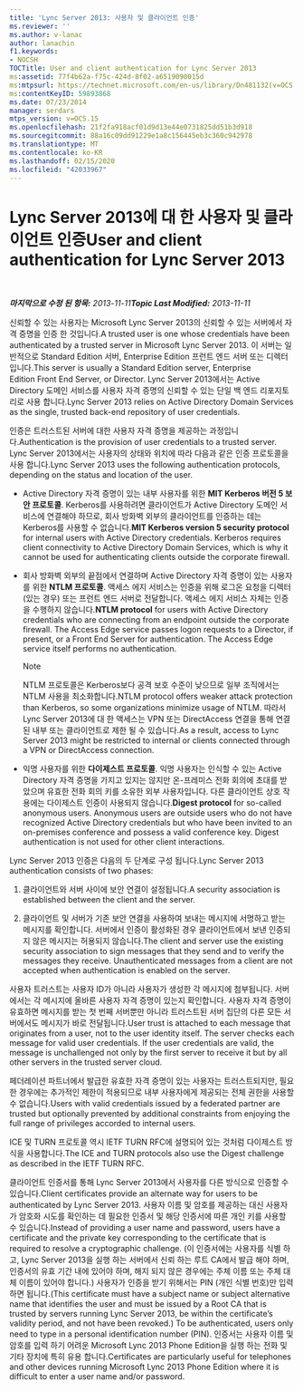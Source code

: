 ```yaml
---
title: 'Lync Server 2013: 사용자 및 클라이언트 인증'
ms.reviewer: ''
ms.author: v-lanac
author: lanachin
f1.keywords:
- NOCSH
TOCTitle: User and client authentication for Lync Server 2013
ms:assetid: 77f4b62a-f75c-424d-8f02-a6519090015d
ms:mtpsurl: https://technet.microsoft.com/en-us/library/Dn481132(v=OCS.15)
ms:contentKeyID: 59893868
ms.date: 07/23/2014
manager: serdars
mtps_version: v=OCS.15
ms.openlocfilehash: 21f2fa918acf01d9d13e44e0731825dd51b3d918
ms.sourcegitcommit: 88a16c09dd91229e1a8c156445eb3c360c942978
ms.translationtype: MT
ms.contentlocale: ko-KR
ms.lasthandoff: 02/15/2020
ms.locfileid: "42033967"
---
```

<div data-xmlns="http://www.w3.org/1999/xhtml">

<div class="topic" data-xmlns="http://www.w3.org/1999/xhtml" data-msxsl="urn:schemas-microsoft-com:xslt" data-cs="http://msdn.microsoft.com/">

<div data-asp="http://msdn2.microsoft.com/asp">

# <a name="user-and-client-authentication-for-lync-server-2013"></a><span data-ttu-id="8f8cc-102">Lync Server 2013에 대 한 사용자 및 클라이언트 인증</span><span class="sxs-lookup"><span data-stu-id="8f8cc-102">User and client authentication for Lync Server 2013</span></span>

</div>

<div id="mainSection">

<div id="mainBody">

<span> </span>

<span data-ttu-id="8f8cc-103">_**마지막으로 수정 된 항목:** 2013-11-11_</span><span class="sxs-lookup"><span data-stu-id="8f8cc-103">_**Topic Last Modified:** 2013-11-11_</span></span>

<span data-ttu-id="8f8cc-104">신뢰할 수 있는 사용자는 Microsoft Lync Server 2013의 신뢰할 수 있는 서버에서 자격 증명을 인증 한 것입니다.</span><span class="sxs-lookup"><span data-stu-id="8f8cc-104">A trusted user is one whose credentials have been authenticated by a trusted server in Microsoft Lync Server 2013.</span></span> <span data-ttu-id="8f8cc-105">이 서버는 일반적으로 Standard Edition 서버, Enterprise Edition 프런트 엔드 서버 또는 디렉터입니다.</span><span class="sxs-lookup"><span data-stu-id="8f8cc-105">This server is usually a Standard Edition server, Enterprise Edition Front End Server, or Director.</span></span> <span data-ttu-id="8f8cc-106">Lync Server 2013에서는 Active Directory 도메인 서비스를 사용자 자격 증명의 신뢰할 수 있는 단일 백 엔드 리포지토리로 사용 합니다.</span><span class="sxs-lookup"><span data-stu-id="8f8cc-106">Lync Server 2013 relies on Active Directory Domain Services as the single, trusted back-end repository of user credentials.</span></span>

<span data-ttu-id="8f8cc-107">인증은 트러스트된 서버에 대한 사용자 자격 증명을 제공하는 과정입니다.</span><span class="sxs-lookup"><span data-stu-id="8f8cc-107">Authentication is the provision of user credentials to a trusted server.</span></span> <span data-ttu-id="8f8cc-108">Lync Server 2013에서는 사용자의 상태와 위치에 따라 다음과 같은 인증 프로토콜을 사용 합니다.</span><span class="sxs-lookup"><span data-stu-id="8f8cc-108">Lync Server 2013 uses the following authentication protocols, depending on the status and location of the user.</span></span>

  - <span data-ttu-id="8f8cc-p103">Active Directory 자격 증명이 있는 내부 사용자를 위한 **MIT Kerberos 버전 5 보안 프로토콜**. Kerberos를 사용하려면 클라이언트가 Active Directory 도메인 서비스에 연결해야 하므로, 회사 방화벽 외부의 클라이언트를 인증하는 데는 Kerberos를 사용할 수 없습니다.</span><span class="sxs-lookup"><span data-stu-id="8f8cc-p103">**MIT Kerberos version 5 security protocol** for internal users with Active Directory credentials. Kerberos requires client connectivity to Active Directory Domain Services, which is why it cannot be used for authenticating clients outside the corporate firewall.</span></span>

  - <span data-ttu-id="8f8cc-p104">회사 방화벽 외부의 끝점에서 연결하며 Active Directory 자격 증명이 있는 사용자를 위한 **NTLM 프로토콜**. 액세스 에지 서비스는 인증을 위해 로그온 요청을 디렉터(있는 경우) 또는 프런트 엔드 서버로 전달합니다. 액세스 에지 서비스 자체는 인증을 수행하지 않습니다.</span><span class="sxs-lookup"><span data-stu-id="8f8cc-p104">**NTLM protocol** for users with Active Directory credentials who are connecting from an endpoint outside the corporate firewall. The Access Edge service passes logon requests to a Director, if present, or a Front End Server for authentication. The Access Edge service itself performs no authentication.</span></span>
    
    <div>
    

    > [!NOTE]  
    > <span data-ttu-id="8f8cc-114">NTLM 프로토콜은 Kerberos보다 공격 보호 수준이 낮으므로 일부 조직에서는 NTLM 사용을 최소화합니다.</span><span class="sxs-lookup"><span data-stu-id="8f8cc-114">NTLM protocol offers weaker attack protection than Kerberos, so some organizations minimize usage of NTLM.</span></span> <span data-ttu-id="8f8cc-115">따라서 Lync Server 2013에 대 한 액세스는 VPN 또는 DirectAccess 연결을 통해 연결 된 내부 또는 클라이언트로 제한 될 수 있습니다.</span><span class="sxs-lookup"><span data-stu-id="8f8cc-115">As a result, access to Lync Server 2013 might be restricted to internal or clients connected through a VPN or DirectAccess connection.</span></span>

    
    </div>

  - <span data-ttu-id="8f8cc-p106">익명 사용자를 위한 **다이제스트 프로토콜**. 익명 사용자는 인식할 수 있는 Active Directory 자격 증명을 가지고 있지는 않지만 온-프레미스 전화 회의에 초대를 받았으며 유효한 전화 회의 키를 소유한 외부 사용자입니다. 다른 클라이언트 상호 작용에는 다이제스트 인증이 사용되지 않습니다.</span><span class="sxs-lookup"><span data-stu-id="8f8cc-p106">**Digest protocol** for so-called anonymous users. Anonymous users are outside users who do not have recognized Active Directory credentials but who have been invited to an on-premises conference and possess a valid conference key. Digest authentication is not used for other client interactions.</span></span>

<span data-ttu-id="8f8cc-119">Lync Server 2013 인증은 다음의 두 단계로 구성 됩니다.</span><span class="sxs-lookup"><span data-stu-id="8f8cc-119">Lync Server 2013 authentication consists of two phases:</span></span>

1.  <span data-ttu-id="8f8cc-120">클라이언트와 서버 사이에 보안 연결이 설정됩니다.</span><span class="sxs-lookup"><span data-stu-id="8f8cc-120">A security association is established between the client and the server.</span></span>

2.  <span data-ttu-id="8f8cc-p107">클라이언트 및 서버가 기존 보안 연결을 사용하여 보내는 메시지에 서명하고 받는 메시지를 확인합니다. 서버에서 인증이 활성화된 경우 클라이언트에서 보낸 인증되지 않은 메시지는 허용되지 않습니다.</span><span class="sxs-lookup"><span data-stu-id="8f8cc-p107">The client and server use the existing security association to sign messages that they send and to verify the messages they receive. Unauthenticated messages from a client are not accepted when authentication is enabled on the server.</span></span>

<span data-ttu-id="8f8cc-p108">사용자 트러스트는 사용자 ID가 아니라 사용자가 생성한 각 메시지에 첨부됩니다. 서버에서는 각 메시지에 올바른 사용자 자격 증명이 있는지 확인합니다. 사용자 자격 증명이 유효하면 메시지를 받는 첫 번째 서버뿐만 아니라 트러스트된 서버 집단의 다른 모든 서버에서도 메시지가 바로 전달됩니다.</span><span class="sxs-lookup"><span data-stu-id="8f8cc-p108">User trust is attached to each message that originates from a user, not to the user identity itself. The server checks each message for valid user credentials. If the user credentials are valid, the message is unchallenged not only by the first server to receive it but by all other servers in the trusted server cloud.</span></span>

<span data-ttu-id="8f8cc-126">페더레이션 파트너에서 발급한 유효한 자격 증명이 있는 사용자는 트러스트되지만, 필요한 경우에는 추가적인 제한이 적용되므로 내부 사용자에게 제공되는 전체 권한을 사용할 수 없습니다.</span><span class="sxs-lookup"><span data-stu-id="8f8cc-126">Users with valid credentials issued by a federated partner are trusted but optionally prevented by additional constraints from enjoying the full range of privileges accorded to internal users.</span></span>

<span data-ttu-id="8f8cc-127">ICE 및 TURN 프로토콜 역시 IETF TURN RFC에 설명되어 있는 것처럼 다이제스트 방식을 사용합니다.</span><span class="sxs-lookup"><span data-stu-id="8f8cc-127">The ICE and TURN protocols also use the Digest challenge as described in the IETF TURN RFC.</span></span>

<span data-ttu-id="8f8cc-128">클라이언트 인증서를 통해 Lync Server 2013에서 사용자를 다른 방식으로 인증할 수 있습니다.</span><span class="sxs-lookup"><span data-stu-id="8f8cc-128">Client certificates provide an alternate way for users to be authenticated by Lync Server 2013.</span></span> <span data-ttu-id="8f8cc-129">사용자 이름 및 암호를 제공하는 대신 사용자가 암호화 시도를 확인하는 데 필요한 인증서 및 해당 인증서에 따른 개인 키를 사용할 수 있습니다.</span><span class="sxs-lookup"><span data-stu-id="8f8cc-129">Instead of providing a user name and password, users have a certificate and the private key corresponding to the certificate that is required to resolve a cryptographic challenge.</span></span> <span data-ttu-id="8f8cc-130">(이 인증서에는 사용자를 식별 하 고, Lync Server 2013을 실행 하는 서버에서 신뢰 하는 루트 CA에서 발급 해야 하며, 인증서의 유효 기간 내에 있어야 하며, 해지 되지 않은 경우에는 주체 이름 또는 주체 대체 이름이 있어야 합니다.) 사용자가 인증을 받기 위해서는 PIN (개인 식별 번호)만 입력 하면 됩니다.</span><span class="sxs-lookup"><span data-stu-id="8f8cc-130">(This certificate must have a subject name or subject alternative name that identifies the user and must be issued by a Root CA that is trusted by servers running Lync Server 2013, be within the certificate’s validity period, and not have been revoked.) To be authenticated, users only need to type in a personal identification number (PIN).</span></span> <span data-ttu-id="8f8cc-131">인증서는 사용자 이름 및 암호를 입력 하기 어려운 Microsoft Lync 2013 Phone Edition을 실행 하는 전화 및 기타 장치에 특히 유용 합니다.</span><span class="sxs-lookup"><span data-stu-id="8f8cc-131">Certificates are particularly useful for telephones and other devices running Microsoft Lync 2013 Phone Edition where it is difficult to enter a user name and/or password.</span></span>

</div>

<span> </span>

</div>

</div>

</div>

